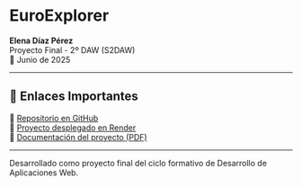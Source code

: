 # EuroExplorer 

**Elena Díaz Pérez**  
Proyecto Final - 2º DAW (S2DAW)  
📅 Junio de 2025  

---

## 📎 Enlaces Importantes

🔗 [Repositorio en GitHub](https://github.com/elenadiazp/EuroExplorer)  
🔗 [Proyecto desplegado en Render](https://euroexplorer.onrender.com)  
📄 [Documentación del proyecto (PDF)](./documentacion.pdf) 

---

Desarrollado como proyecto final del ciclo formativo de Desarrollo de Aplicaciones Web.  

